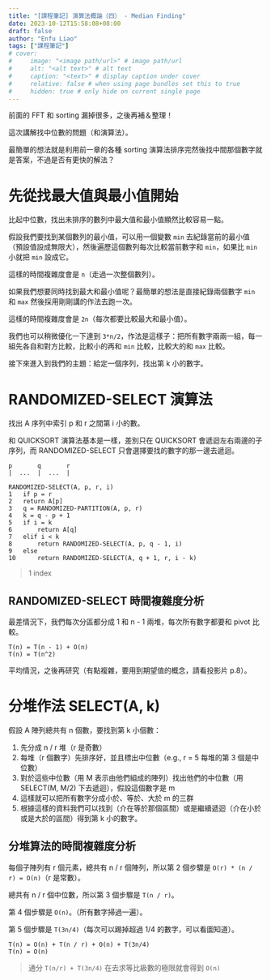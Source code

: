 ```yaml
---
title: "[課程筆記] 演算法概論（四） - Median Finding"
date: 2023-10-12T15:58:08+08:00
draft: false
author: "Enfu Liao"
tags: ["課程筆記"]
# cover:
#     image: "<image path/url>" # image path/url
#     alt: "<alt text>" # alt text
#     caption: "<text>" # display caption under cover
#     relative: false # when using page bundles set this to true
#     hidden: true # only hide on current single page
---
```


前面的 FFT 和 sorting 漏掉很多，之後再補＆整理！

這次講解找中位數的問題（和演算法）。

最簡單的想法就是利用前一章的各種 sorting 演算法排序完然後找中間那個數字就是答案，不過是否有更快的解法？

# 先從找最大值與最小值開始

比起中位數，找出未排序的數列中最大值和最小值顯然比較容易一點。

假設我們要找到某個數列的最小值，可以用一個變數 `min` 去紀錄當前的最小值（預設值設成無限大），然後遍歷這個數列每次比較當前數字和 `min`，如果比 `min` 小就把 `min` 設成它。

這樣的時間複雜度會是 `n`（走過一次整個數列）。

如果我們想要同時找到最大和最小值呢？最簡單的想法是直接紀錄兩個數字 `min` 和 `max` 然後採用剛剛講的作法去跑一次。

這樣的時間複雜度會是 `2n`（每次都要比較最大和最小值）。

我們也可以稍微優化一下達到 `3*n/2`，作法是這樣子：把所有數字兩兩一組，每一組先各自和對方比較，比較小的再和 `min` 比較，比較大的和 `max` 比較。

接下來進入到我們的主題：給定一個序列，找出第 k 小的數字。

# RANDOMIZED-SELECT 演算法

找出 A 序列中索引 p 和 r 之間第 i 小的數。

和 QUICKSORT 演算法基本是一樣，差別只在 QUICKSORT 會遞迴左右兩邊的子序列，而 RANDOMIZED-SELECT 只會選擇要找的數字的那一邊去遞迴。

```
p       q       r
|  ...  |  ...  |
```

```
RANDOMIZED-SELECT(A, p, r, i)
1   if p = r
2   return A[p]
3   q = RANDOMIZED-PARTITION(A, p, r)
4   k = q - p + 1
5   if i = k
6       return A[q]
7   elif i < k
8       return RANDOMIZED-SELECT(A, p, q - 1, i)
9   else
10      return RANDOMIZED-SELECT(A, q + 1, r, i - k)
```

> 1 index

## RANDOMIZED-SELECT 時間複雜度分析

最差情況下，我們每次分區都分成 1 和 n - 1 兩堆，每次所有數字都要和 pivot 比較。
```
T(n) = T(n - 1) + O(n)
T(n) = T(n^2)
```

平均情況，之後再研究（有點複雜，要用到期望值的概念，請看投影片 p.8）。


# 分堆作法 SELECT(A, k)

假設 A 陣列總共有 n 個數，要找到第 k 小個數：
1. 先分成 n / r 堆（r 是奇數）
2. 每堆（r 個數字）先排序好，並且標出中位數（e.g., r = 5 每堆的第 3 個是中位數）
3. 對於這些中位數（用 M 表示由他們組成的陣列）找出他們的中位數（用 SELECT(M, M/2) 下去遞迴），假設這個數字是 m
4. 這樣就可以把所有數字分成小於、等於、大於 m 的三群
5. 根據這樣的資料我們可以找到（介在等於那個區間）或是繼續遞迴（介在小於或是大於的區間）得到第 k 小的數字。

## 分堆算法的時間複雜度分析

每個子陣列有 r 個元素，總共有 n / r 個陣列，所以第 2 個步驟是 `O(r) * (n / r) = O(n)`（r 是常數）。

總共有 n / r 個中位數，所以第 3 個步驟是 `T(n / r)`。

第 4 個步驟是 `O(n)`。（所有數字掃過一遍）。

第 5 個步驟是 `T(3n/4)`（每次可以踢掉超過 1/4 的數字，可以看圖知道）。

```
T(n) = O(n) + T(n / r) + O(n) + T(3n/4)
T(n) = O(n)
```

> 通分 `T(n/r) + T(3n/4)` 在去求等比級數的極限就會得到 `O(n)`
